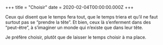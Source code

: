 +++
title = "Choisir"
date = 2020-02-04T00:00:00.000Z
+++

Ceux qui disent que le temps fera tout, que le temps triera et qu’il ne faut surtout pas se “prendre la tête”. Et bien, ceux là s’enferment dans des “peut-être”, à s’imaginer un monde qui n’existe que dans leur tête.

Je préfère choisir, plutôt que de laisser le temps choisir à ma place.
